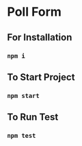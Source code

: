 # Poll Form

## For Installation

### `npm i`

## To Start Project

### `npm start`

## To Run Test

### `npm test`